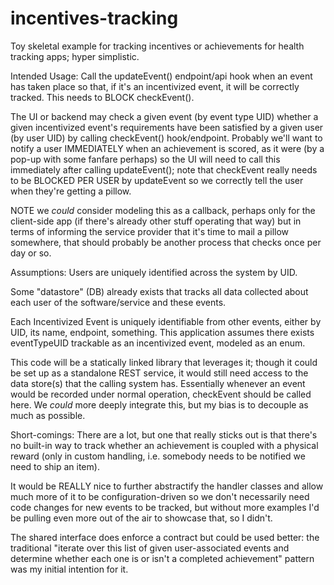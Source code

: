 # incentives-tracking
Toy skeletal example for tracking incentives or achievements for health tracking apps; hyper simplistic.

Intended Usage:
	Call the updateEvent() endpoint/api hook when an event has taken place so that, if it's an incentivized event, it will be correctly tracked. This needs to BLOCK checkEvent().
  
  The UI or backend may check a given event (by event type UID) whether a given incentivized event's requirements have been satisfied by a given user (by user UID) by calling checkEvent() hook/endpoint. Probably we'll want to notify a user IMMEDIATELY when an achievement is scored, as it were (by a pop-up with some fanfare perhaps) so the UI will need to call this immediately after calling updateEvent(); note that checkEvent really needs to be BLOCKED PER USER by updateEvent so we correctly tell the user when they're getting a pillow.
  
  NOTE we *could* consider modeling this as a callback, perhaps only for the client-side app (if there's already other stuff operating that way) but in terms of informing the service provider that it's time to mail a pillow somewhere, that should probably be another process that checks once per day or so.
  
Assumptions:
	Users are uniquely identified across the system by UID.
  
  Some "datastore" (DB) already exists that tracks all data collected about each user of the software/service and these events.
  
  Each Incentivized Event is uniquely identifiable from other events, either by UID, its name, endpoint, something. This application assumes there exists eventTypeUID trackable as an incentivized event, modeled as an enum.
  
  This code will be a statically linked library that leverages it; though it could be set up as a standalone REST service, it	would still need access to the data store(s) that the calling system has. Essentially whenever an event would be recorded under normal operation, checkEvent should be called here. We *could* more deeply integrate this, but my bias is to decouple as much as possible.

Short-comings:
  There are a lot, but one that really sticks out is that there's no built-in way to track whether an achievement is coupled with a physical reward (only in custom handling, i.e. somebody needs to be notified we need to ship an item).
  
  It would be REALLY nice to further abstractify the handler classes and allow much more of it to be configuration-driven so we don't necessarily need code changes for new events to be tracked, but without more examples I'd be pulling even more out of the air to showcase that, so I didn't.
  
  The shared interface does enforce a contract but could be used better: the traditional "iterate over this list of given user-associated events and determine whether each one is or isn't a completed achievement" pattern was my initial intention for it.

